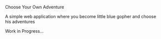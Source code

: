 Choose Your Own Adventure

A simple web application where you become little blue gopher and choose his adventures

Work in Progress...
